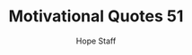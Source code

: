 ---
image: /assets/img/mq/mq_51_heinlein.png
title: Motivational Quotes 51
categories:
  - Motivational Quotes
author: Hope Staff
notes: Motivational Quotes 51
embed: >-
  EMBED_GOES_HERE
transcript: >-
  SOME LINES OF TEXT START HERE
---